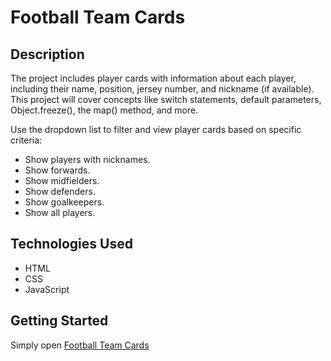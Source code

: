 # Football Team Cards

## Description
The project includes player cards with information about each player, including their name, position, jersey number, and nickname (if available). This project will cover concepts like switch statements, default parameters, Object.freeze(), the map() method, and more. 

Use the dropdown list to filter and view player cards based on specific criteria:
   - Show players with nicknames.
   - Show forwards.
   - Show midfielders.
   - Show defenders.
   - Show goalkeepers.
   - Show all players.

## Technologies Used
- HTML
- CSS
- JavaScript

## Getting Started
Simply open [Football Team Cards](https://samuelcardenasg23.github.io/football-team-cards/)
